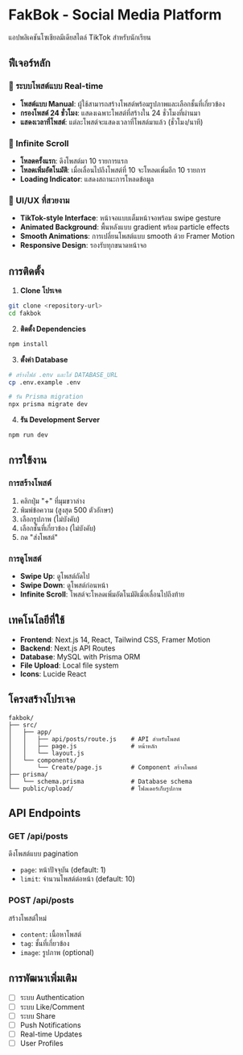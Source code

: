 # FakBok - Social Media Platform

แอปพลิเคชันโซเชียลมีเดียสไตล์ TikTok สำหรับนักเรียน

## ฟีเจอร์หลัก

### 🎯 ระบบโพสต์แบบ Real-time
- **โพสต์แบบ Manual**: ผู้ใช้สามารถสร้างโพสต์พร้อมรูปภาพและเลือกชั้นที่เกี่ยวข้อง
- **กรองโพสต์ 24 ชั่วโมง**: แสดงเฉพาะโพสต์ที่สร้างใน 24 ชั่วโมงที่ผ่านมา
- **แสดงเวลาที่โพสต์**: แต่ละโพสต์จะแสดงเวลาที่โพสต์มาแล้ว (ชั่วโมง/นาที)

### 📱 Infinite Scroll
- **โหลดครั้งแรก**: ดึงโพสต์มา 10 รายการแรก
- **โหลดเพิ่มอัตโนมัติ**: เมื่อเลื่อนไปถึงโพสต์ที่ 10 จะโหลดเพิ่มอีก 10 รายการ
- **Loading Indicator**: แสดงสถานะการโหลดข้อมูล

### 🎨 UI/UX ที่สวยงาม
- **TikTok-style Interface**: หน้าจอแบบเต็มหน้าจอพร้อม swipe gesture
- **Animated Background**: พื้นหลังแบบ gradient พร้อม particle effects
- **Smooth Animations**: การเปลี่ยนโพสต์แบบ smooth ด้วย Framer Motion
- **Responsive Design**: รองรับทุกขนาดหน้าจอ

## การติดตั้ง

1. **Clone โปรเจค**
```bash
git clone <repository-url>
cd fakbok
```

2. **ติดตั้ง Dependencies**
```bash
npm install
```

3. **ตั้งค่า Database**
```bash
# สร้างไฟล์ .env และใส่ DATABASE_URL
cp .env.example .env

# รัน Prisma migration
npx prisma migrate dev
```

4. **รัน Development Server**
```bash
npm run dev
```

## การใช้งาน

### การสร้างโพสต์
1. คลิกปุ่ม "+" ที่มุมขวาล่าง
2. พิมพ์ข้อความ (สูงสุด 500 ตัวอักษร)
3. เลือกรูปภาพ (ไม่บังคับ)
4. เลือกชั้นที่เกี่ยวข้อง (ไม่บังคับ)
5. กด "ส่งโพสต์"

### การดูโพสต์
- **Swipe Up**: ดูโพสต์ถัดไป
- **Swipe Down**: ดูโพสต์ก่อนหน้า
- **Infinite Scroll**: โพสต์จะโหลดเพิ่มอัตโนมัติเมื่อเลื่อนไปถึงท้าย

## เทคโนโลยีที่ใช้

- **Frontend**: Next.js 14, React, Tailwind CSS, Framer Motion
- **Backend**: Next.js API Routes
- **Database**: MySQL with Prisma ORM
- **File Upload**: Local file system
- **Icons**: Lucide React

## โครงสร้างโปรเจค

```
fakbok/
├── src/
│   ├── app/
│   │   ├── api/posts/route.js    # API สำหรับโพสต์
│   │   ├── page.js               # หน้าหลัก
│   │   └── layout.js
│   └── components/
│       └── Create/page.js        # Component สร้างโพสต์
├── prisma/
│   └── schema.prisma             # Database schema
└── public/upload/                # โฟลเดอร์เก็บรูปภาพ
```

## API Endpoints

### GET /api/posts
ดึงโพสต์แบบ pagination
- `page`: หน้าปัจจุบัน (default: 1)
- `limit`: จำนวนโพสต์ต่อหน้า (default: 10)

### POST /api/posts
สร้างโพสต์ใหม่
- `content`: เนื้อหาโพสต์
- `tag`: ชั้นที่เกี่ยวข้อง
- `image`: รูปภาพ (optional)

## การพัฒนาเพิ่มเติม

- [ ] ระบบ Authentication
- [ ] ระบบ Like/Comment
- [ ] ระบบ Share
- [ ] Push Notifications
- [ ] Real-time Updates
- [ ] User Profiles
